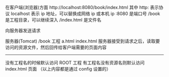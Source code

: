 在客户端(浏览器)方面
http://localhost:8080/book/index.html
其中
http: 表示协议
localhost 表示 ip 地址，可以替换成网络 ip 或本机 ip
:8080 是端口号
/book 是工程目录，可以继续深入
/index.html 是文件名

向服务器发送请求

服务器(Tomcat)
/book 工程
    a.html
    index.html
服务器接受到请求之后，读取要访问的资源文件，然后回传给客户端需要的页面内容

-------------------------

没有工程名的时候默认访问 ROOT 工程
有工程名没有资源名则默认访问 index.html 页面
（以上内容都是通过 config 设置的）